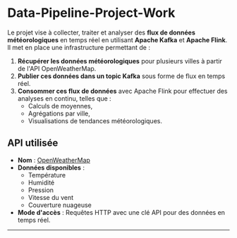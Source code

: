 # Data-Pipeline-Project-Work

Le projet vise à collecter, traiter et analyser des **flux de données météorologiques** en temps réel en utilisant **Apache Kafka** et **Apache Flink**. Il met en place une infrastructure permettant de :

1. **Récupérer les données météorologiques** pour plusieurs villes à partir de l'API OpenWeatherMap.
2. **Publier ces données dans un topic Kafka** sous forme de flux en temps réel.
3. **Consommer ces flux de données** avec Apache Flink pour effectuer des analyses en continu, telles que :
   - Calculs de moyennes,
   - Agrégations par ville,
   - Visualisations de tendances météorologiques.

## **API utilisée**
- **Nom** : [OpenWeatherMap](https://api.openweathermap.org/data/2.5/weather)  
- **Données disponibles** : 
  - Température
  - Humidité
  - Pression
  - Vitesse du vent
  - Couverture nuageuse
- **Mode d'accès** : Requêtes HTTP avec une clé API pour des données en temps réel.

---
